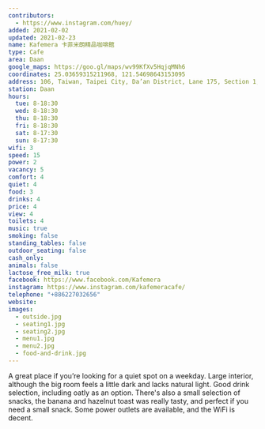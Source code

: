 ```yaml
---
contributors:
  - https://www.instagram.com/huey/
added: 2021-02-02
updated: 2021-02-23
name: Kafemera 卡菲米朗精品咖啡館
type: Cafe
area: Daan
google_maps: https://goo.gl/maps/wv99KfXv5HqjqMNh6
coordinates: 25.03659315211968, 121.54698643153095
address: 106, Taiwan, Taipei City, Da’an District, Lane 175, Section 1, Da'an Road, 11號1F
station: Daan
hours:
  tue: 8-18:30
  wed: 8-18:30
  thu: 8-18:30
  fri: 8-18:30
  sat: 8-17:30
  sun: 8-17:30
wifi: 3
speed: 15
power: 2
vacancy: 5
comfort: 4
quiet: 4
food: 3
drinks: 4
price: 4
view: 4
toilets: 4
music: true
smoking: false
standing_tables: false
outdoor_seating: false
cash_only: 
animals: false
lactose_free_milk: true
facebook: https://www.facebook.com/Kafemera
instagram: https://www.instagram.com/kafemeracafe/
telephone: "+886227032656"
website: 
images:
  - outside.jpg
  - seating1.jpg
  - seating2.jpg
  - menu1.jpg
  - menu2.jpg
  - food-and-drink.jpg
---
```


A great place if you’re looking for a quiet spot on a weekday. Large interior, although the big room feels a little dark and lacks natural light. Good drink selection, including oatly as an option. There's also a small selection of snacks, the banana and hazelnut toast was really tasty, and perfect if you need a small snack. Some power outlets are available, and the WiFi is decent.
